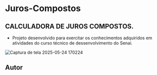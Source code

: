 # Juros-Compostos

## CALCULADORA DE JUROS COMPOSTOS.

- Projeto desenvolvido para exercitar os conhecimentos adquiridos em atividades do curso técnico de dessenvolvimento do Senai.

![Captura de tela 2025-05-24 170224](https://github.com/user-attachments/assets/8f5095f6-aa47-4831-a54c-b47b552add29)
## Autor
